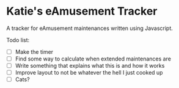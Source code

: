 # Katie's eAmusement Tracker

A tracker for eAmusement maintenances written using Javascript.

Todo list:
- [ ] Make the timer
- [ ] Find some way to calculate when extended maintenances are
- [ ] Write something that explains what this is and how it works
- [ ] Improve layout to not be whatever the hell I just cooked up
- [ ] Cats?
